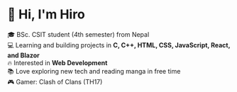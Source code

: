 # 👋 Hi, I'm Hiro  

🎓 BSc. CSIT student (4th semester) from Nepal  
💻 Learning and building projects in **C, C++, HTML, CSS, JavaScript, React, and Blazor**  
🔥 Interested in **Web Development**  
📚 Love exploring new tech and reading manga in free time  
🎮 Gamer: Clash of Clans (TH17)
